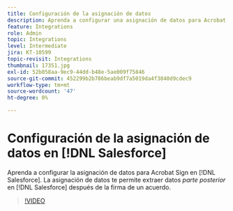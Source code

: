 ```yaml
---
title: Configuración de la asignación de datos
description: Aprenda a configurar una asignación de datos para Acrobat Sign en [!DNL Salesforce]
feature: Integrations
role: Admin
topic: Integrations
level: Intermediate
jira: KT-10599
topic-revisit: Integrations
thumbnail: 17351.jpg
exl-id: 52b858aa-9ec9-44dd-b48e-5ae009f75846
source-git-commit: 452299b2b786beab9df7a5019da4f3840d9cdec9
workflow-type: tm+mt
source-wordcount: '47'
ht-degree: 0%

---
```


# Configuración de la asignación de datos en [!DNL Salesforce]

Aprenda a configurar la asignación de datos para Acrobat Sign en [!DNL Salesforce]. La asignación de datos te permite extraer datos _parte posterior_ en [!DNL Salesforce] después de la firma de un acuerdo.

>[!VIDEO](https://video.tv.adobe.com/v/3409073?quality=12&learn=on&hidetitle=true)

